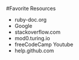 #Favorite Resources

  - ruby-doc.org
  - Google
  - stackoverflow.com
  - mod0.turing.io
  - freeCodeCamp Youtube
  - help.github.com
